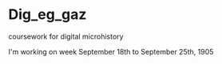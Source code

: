 # Dig_eg_gaz
coursework for digital microhistory

I'm working on week September 18th to September 25th, 1905
